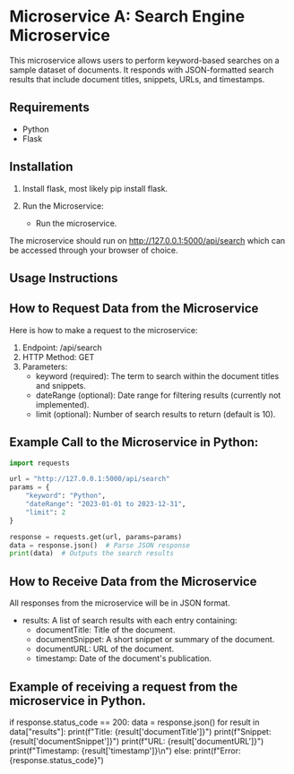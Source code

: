 Microservice A: Search Engine Microservice
==========================================

This microservice allows users to perform keyword-based searches on a sample dataset of documents. It responds with JSON-formatted search results that include document titles, snippets, URLs, and timestamps.

Requirements
------------
- Python
- Flask

Installation
------------
1. Install flask, most likely pip install flask.

2. Run the Microservice:
   - Run the microservice.

The microservice should run on http://127.0.0.1:5000/api/search which can be accessed through your browser of choice.

Usage Instructions
------------------
How to Request Data from the Microservice
------------------------------------
Here is how to make a request to the microservice:

1. Endpoint: /api/search
2. HTTP Method: GET
3. Parameters:
   - keyword (required): The term to search within the document titles and snippets.
   - dateRange (optional): Date range for filtering results (currently not implemented).
   - limit (optional): Number of search results to return (default is 10).

Example Call to the Microservice in Python:
-------------------------
```python
import requests

url = "http://127.0.0.1:5000/api/search"
params = {
    "keyword": "Python",
    "dateRange": "2023-01-01 to 2023-12-31",
    "limit": 2
}

response = requests.get(url, params=params)
data = response.json()  # Parse JSON response
print(data)  # Outputs the search results
```
How to Receive Data from the Microservice
------------------------------------
All responses from the microservice will be in JSON format.
- results: A list of search results with each entry containing:
  - documentTitle: Title of the document.
  - documentSnippet: A short snippet or summary of the document.
  - documentURL: URL of the document.
  - timestamp: Date of the document's publication.

Example of receiving a request from the microservice in Python.
----------------------------------------
if response.status_code == 200:
    data = response.json()
    for result in data["results"]:
        print(f"Title: {result['documentTitle']}")
        print(f"Snippet: {result['documentSnippet']}")
        print(f"URL: {result['documentURL']}")
        print(f"Timestamp: {result['timestamp']}\n")
else:
    print(f"Error: {response.status_code}")
